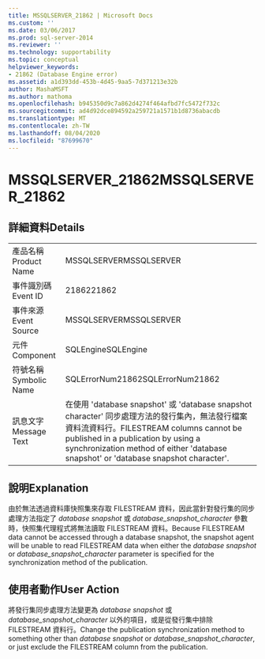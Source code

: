 ```yaml
---
title: MSSQLSERVER_21862 | Microsoft Docs
ms.custom: ''
ms.date: 03/06/2017
ms.prod: sql-server-2014
ms.reviewer: ''
ms.technology: supportability
ms.topic: conceptual
helpviewer_keywords:
- 21862 (Database Engine error)
ms.assetid: a1d393dd-453b-4d45-9aa5-7d371213e32b
author: MashaMSFT
ms.author: mathoma
ms.openlocfilehash: b945350d9c7a862d4274f464afbd7fc5472f732c
ms.sourcegitcommit: ad4d92dce894592a259721a1571b1d8736abacdb
ms.translationtype: MT
ms.contentlocale: zh-TW
ms.lasthandoff: 08/04/2020
ms.locfileid: "87699670"
---
```

# <a name="mssqlserver_21862"></a><span data-ttu-id="c0966-102">MSSQLSERVER_21862</span><span class="sxs-lookup"><span data-stu-id="c0966-102">MSSQLSERVER_21862</span></span>
    
## <a name="details"></a><span data-ttu-id="c0966-103">詳細資料</span><span class="sxs-lookup"><span data-stu-id="c0966-103">Details</span></span>  
  
|||  
|-|-|  
|<span data-ttu-id="c0966-104">產品名稱</span><span class="sxs-lookup"><span data-stu-id="c0966-104">Product Name</span></span>|<span data-ttu-id="c0966-105">MSSQLSERVER</span><span class="sxs-lookup"><span data-stu-id="c0966-105">MSSQLSERVER</span></span>|  
|<span data-ttu-id="c0966-106">事件識別碼</span><span class="sxs-lookup"><span data-stu-id="c0966-106">Event ID</span></span>|<span data-ttu-id="c0966-107">21862</span><span class="sxs-lookup"><span data-stu-id="c0966-107">21862</span></span>|  
|<span data-ttu-id="c0966-108">事件來源</span><span class="sxs-lookup"><span data-stu-id="c0966-108">Event Source</span></span>|<span data-ttu-id="c0966-109">MSSQLSERVER</span><span class="sxs-lookup"><span data-stu-id="c0966-109">MSSQLSERVER</span></span>|  
|<span data-ttu-id="c0966-110">元件</span><span class="sxs-lookup"><span data-stu-id="c0966-110">Component</span></span>|<span data-ttu-id="c0966-111">SQLEngine</span><span class="sxs-lookup"><span data-stu-id="c0966-111">SQLEngine</span></span>|  
|<span data-ttu-id="c0966-112">符號名稱</span><span class="sxs-lookup"><span data-stu-id="c0966-112">Symbolic Name</span></span>|<span data-ttu-id="c0966-113">SQLErrorNum21862</span><span class="sxs-lookup"><span data-stu-id="c0966-113">SQLErrorNum21862</span></span>|  
|<span data-ttu-id="c0966-114">訊息文字</span><span class="sxs-lookup"><span data-stu-id="c0966-114">Message Text</span></span>|<span data-ttu-id="c0966-115">在使用 'database snapshot' 或 'database snapshot character' 同步處理方法的發行集內，無法發行檔案資料流資料行。</span><span class="sxs-lookup"><span data-stu-id="c0966-115">FILESTREAM columns cannot be published in a publication by using a synchronization method of either 'database snapshot' or 'database snapshot character'.</span></span>|  
  
## <a name="explanation"></a><span data-ttu-id="c0966-116">說明</span><span class="sxs-lookup"><span data-stu-id="c0966-116">Explanation</span></span>  
 <span data-ttu-id="c0966-117">由於無法透過資料庫快照集來存取 FILESTREAM 資料，因此當針對發行集的同步處理方法指定了 *database snapshot* 或 *database_snapshot_character* 參數時，快照集代理程式將無法讀取 FILESTREAM 資料。</span><span class="sxs-lookup"><span data-stu-id="c0966-117">Because FILESTREAM data cannot be accessed through a database snapshot, the snapshot agent will be unable to read FILESTREAM data when either the *database snapshot* or *database_snapshot_character* parameter is specified for the synchronization method of the publication.</span></span>  
  
## <a name="user-action"></a><span data-ttu-id="c0966-118">使用者動作</span><span class="sxs-lookup"><span data-stu-id="c0966-118">User Action</span></span>  
 <span data-ttu-id="c0966-119">將發行集同步處理方法變更為 *database snapshot* 或 *database_snapshot_character* 以外的項目，或是從發行集中排除 FILESTREAM 資料行。</span><span class="sxs-lookup"><span data-stu-id="c0966-119">Change the publication synchronization method to something other than *database snapshot* or *database_snapshot_character*, or just exclude the FILESTREAM column from the publication.</span></span>  
  
  
